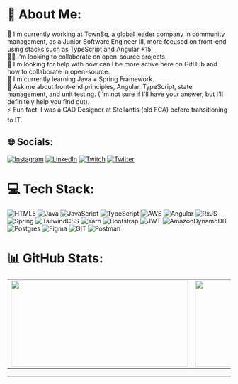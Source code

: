 <h1 id="-about-me-">💫 About Me:</h1>
<p>🔭 I&#39;m currently working at TownSq, a global leader company in community management, as a Junior Software
    Engineer III, more focused on front-end using stacks such as TypeScript and Angular +15.<br>👯‍♂️ I&#39;m looking to
    collaborate on open-source projects.<br>🤝 I&#39;m looking for help with how can I be more active here on GitHub and
    how to collaborate in open-source.<br>🌱 I&#39;m currently learning Java + Spring Framework.<br>💬 Ask me about
    front-end principles, Angular, TypeScript, state management, and unit testing. (I&#39;m not sure if I&#39;ll have
    your answer, but I&#39;ll definitely help you find out).<br>⚡️ Fun fact: I was a CAD Designer at Stellantis (old
    FCA) before transitioning to IT.</p>
<h2 id="-socials-">🌐 Socials:</h2>
<p><a href="https://instagram.com/h__wallace"><img
            src="https://img.shields.io/badge/Instagram-%23E4405F.svg?logo=Instagram&amp;logoColor=white"
            alt="Instagram"></a> <a href="https://linkedin.com/in/henrique-wallace/"><img
            src="https://img.shields.io/badge/LinkedIn-%230077B5.svg?logo=linkedin&amp;logoColor=white"
            alt="LinkedIn"></a> <a href="https://twitch.tv/h_wallace"><img
            src="https://img.shields.io/badge/Twitch-%239146FF.svg?logo=Twitch&amp;logoColor=white" alt="Twitch"></a> <a
        href="https://twitter.com/hwaIIace"><img
            src="https://img.shields.io/badge/Twitter-%231DA1F2.svg?logo=Twitter&amp;logoColor=white" alt="Twitter"></a>
</p>
<h1 id="-tech-stack-">💻 Tech Stack:</h1>
<p><img src="https://img.shields.io/badge/html5-%23E34F26.svg?style=for-the-badge&amp;logo=html5&amp;logoColor=white"
        alt="HTML5"> <img
        src="https://img.shields.io/badge/java-%23ED8B00.svg?style=for-the-badge&amp;logo=openjdk&amp;logoColor=white"
        alt="Java"> <img
        src="https://img.shields.io/badge/javascript-%23323330.svg?style=for-the-badge&amp;logo=javascript&amp;logoColor=%23F7DF1E"
        alt="JavaScript"> <img
        src="https://img.shields.io/badge/typescript-%23007ACC.svg?style=for-the-badge&amp;logo=typescript&amp;logoColor=white"
        alt="TypeScript"> <img
        src="https://img.shields.io/badge/AWS-%23FF9900.svg?style=for-the-badge&amp;logo=amazon-aws&amp;logoColor=white"
        alt="AWS"> <img
        src="https://img.shields.io/badge/angular-%23DD0031.svg?style=for-the-badge&amp;logo=angular&amp;logoColor=white"
        alt="Angular"> <img
        src="https://img.shields.io/badge/rxjs-%23B7178C.svg?style=for-the-badge&amp;logo=reactivex&amp;logoColor=white"
        alt="RxJS"> <img
        src="https://img.shields.io/badge/spring-%236DB33F.svg?style=for-the-badge&amp;logo=spring&amp;logoColor=white"
        alt="Spring"> <img
        src="https://img.shields.io/badge/tailwindcss-%2338B2AC.svg?style=for-the-badge&amp;logo=tailwind-css&amp;logoColor=white"
        alt="TailwindCSS"> <img
        src="https://img.shields.io/badge/yarn-%232C8EBB.svg?style=for-the-badge&amp;logo=yarn&amp;logoColor=white"
        alt="Yarn"> <img
        src="https://img.shields.io/badge/bootstrap-%238511FA.svg?style=for-the-badge&amp;logo=bootstrap&amp;logoColor=white"
        alt="Bootstrap"> <img
        src="https://img.shields.io/badge/JWT-black?style=for-the-badge&amp;logo=JSON%20web%20tokens" alt="JWT"> <img
        src="https://img.shields.io/badge/Amazon%20DynamoDB-4053D6?style=for-the-badge&amp;logo=Amazon%20DynamoDB&amp;logoColor=white"
        alt="AmazonDynamoDB"> <img
        src="https://img.shields.io/badge/postgres-%23316192.svg?style=for-the-badge&amp;logo=postgresql&amp;logoColor=white"
        alt="Postgres"> <img
        src="https://img.shields.io/badge/figma-%23F24E1E.svg?style=for-the-badge&amp;logo=figma&amp;logoColor=white"
        alt="Figma"> <img
        src="https://img.shields.io/badge/Git-fc6d26?style=for-the-badge&amp;logo=git&amp;logoColor=white" alt="GIT">
    <img src="https://img.shields.io/badge/Postman-FF6C37?style=for-the-badge&amp;logo=postman&amp;logoColor=white"
        alt="Postman"></p>
<h1 id="-github-stats-">📊 GitHub Stats:</h1>
<table align="center">
<tr>
    <td><img height="195px" width="400px" src="https://github-readme-stats.vercel.app/api?username=henriquewallace&amp;theme=gotham&amp;hide_border=true&amp;include_all_commits=false&amp;count_private=true"
        alt=""><br /></td>
    <td><img height="195px" width="400px" src="https://github-readme-stats.vercel.app/api/top-langs/?username=henriquewallace&amp;theme=gotham&amp;hide_border=true&amp;include_all_commits=false&amp;count_private=true&amp;layout=compact"
        alt=""></td>
</tr>
</table>
<hr>
<p><a href="https://visitcount.itsvg.in"><img
            src="https://visitcount.itsvg.in/api?id=henriquewallace&amp;icon=0&amp;color=8" alt=""></a></p>
